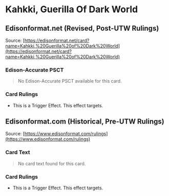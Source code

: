 # Kahkki, Guerilla Of Dark World

## Edisonformat.net (Revised, Post-UTW Rulings)

Source: [https://edisonformat.net/card?name=Kahkki,%20Guerilla%20of%20Dark%20World](https://edisonformat.net/card?name=Kahkki,%20Guerilla%20of%20Dark%20World)

### Edison-Accurate PSCT

> No Edison-Accurate PSCT available for this card.

### Card Rulings

*   This is a Trigger Effect. This effect targets.


## Edisonformat.com (Historical, Pre-UTW Rulings)

Source: [https://www.edisonformat.com/rulings](https://www.edisonformat.com/rulings)

### Card Text

> No card text found for this card.

### Card Rulings

*   This is a Trigger Effect. This effect targets.


